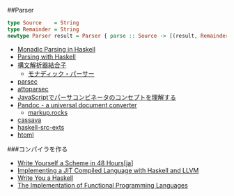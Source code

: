 ##Parser

```haskell
type Source    = String
type Remainder = String
newtype Parser result = Parser { parse :: Source -> [(result, Remainder)] }
```

* [Monadic Parsing in Haskell](http://www.cs.nott.ac.uk/~gmh/pearl.pdf)
* [Parsing with Haskell](http://fileadmin.cs.lth.se/cs/Education/EDAN40/assignment4/parser.pdf)
* [構文解析器結合子](https://www.ipsj.or.jp/07editj/promenade/4702.pdf)
   * [モナディック・パーサー](http://d.hatena.ne.jp/kazu-yamamoto/20080920/1221881130)
* [parsec](https://hackage.haskell.org/package/parsec)
* [attoparsec](http://hackage.haskell.org/package/attoparsec)
* [JavaScriptでパーサコンビネータのコンセプトを理解する](http://blog.anatoo.jp/entry/2015/04/26/220026)
* [Pandoc - a universal document converter](http://pandoc.org/)
  * [markup.rocks](http://markup.rocks/)
* [cassava](https://hackage.haskell.org/package/cassava-0.4.2.4)
* [haskell-src-exts](https://hackage.haskell.org/package/haskell-src-exts)
* [htoml](https://hackage.haskell.org/package/htoml)

###コンパイラを作る
* [Write Yourself a Scheme in 48 Hours](http://en.wikibooks.org/wiki/Write_Yourself_a_Scheme_in_48_Hours)[[ja](https://ja.wikibooks.org/wiki/48%E6%99%82%E9%96%93%E3%81%A7Scheme%E3%82%92%E6%9B%B8%E3%81%93%E3%81%86)]
* [Implementing a JIT Compiled Language with Haskell and LLVM](http://www.stephendiehl.com/llvm/)
* [Write You a Haskell](http://dev.stephendiehl.com/fun/)
* [The Implementation of Functional Programming Languages](http://research.microsoft.com/en-us/um/people/simonpj/papers/slpj-book-1987/)
